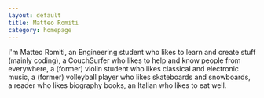 ```yaml
---
layout: default
title: Matteo Romiti 
category: homepage
---
```


I'm Matteo Romiti, 
an Engineering student who likes to learn and create stuff (mainly coding), 
a CouchSurfer who likes to help and know people from everywhere, 
a (former) violin student who likes classical and electronic music,
a (former) volleyball player who likes skateboards and snowboards,
a reader who likes biography books,
an Italian who likes to eat well.

<!-- I am currently available for hire. [Here](/kalfas-resume.pdf)'s my current resume.

### Links

GitHub: <https://github.com/teolandon>

keybase.io: <https://keybase.io/teolandon>

### Contact information

E-mail: <kalfas@teolandon.com>

PGP Key: [EF48 D63A D533 4EAE][6]

Please encrypt your email if you can.

### Projects

- [Cauldron][1], an IDE for Chemical Reaction Networks, currently not open
    source, but I'll keep you guys updated.

- [tmux-hackernews][2], a tmux plugin to get [Hacker News][3] headlines in the
 status bar.

- [ceramic][4], a simple text editor based on antirez's [kilo][5].

- [trees][7], a simple binary search tree library for Go, with legible printing
    of the trees. Other data structure/algorithm libraries to come.

- [hanoi][8], a terminal GUI library for Go.

### Publications

Coming soon...

[1]: https://github.com/grinnell-cs/cauldron
[2]: https://github.com/teolandon/tmux-hackernews
[3]: https://news.ycombinator.com
[4]: https://github.com/teolandon/ceramic
[5]: https://github.com/antirez/kilo
[6]: /public-key.txt
[7]: https://github.com/teolandon/trees
[8]: https://github.com/teolandon/hanoi
 -->